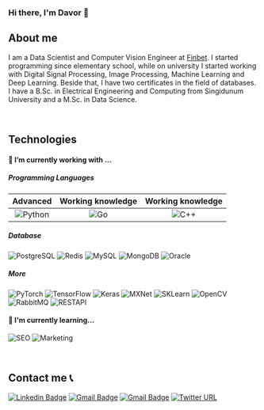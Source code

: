 ### Hi there, I'm Davor 👋

## About me
I am a Data Scientist and Computer Vision Engineer at [Finbet](https://www.finbet.rs/#/home). I started programming since elementary school, while on university I started working with Digital Signal Processing, Image Processing, Machine Learning and Deep Learning. Beside that, I have two certificates in the field of databases. I have a B.Sc. in Electrical Engineering and Computing from Singidunum University and a M.Sc. in Data Science.

<br />

## Technologies

#### :hammer:  I’m currently working with ...

##### Programming Languages

|Advanced|Working knowledge|Working knowledge|
|:-:	|:-:	|:-:	|
|  ![Python](https://img.shields.io/badge/python-%20-blue)	|  ![Go](https://img.shields.io/badge/Go-%20-blue)	|  ![C++](https://img.shields.io/badge/C++-%20-blue.svg?style=flat&logo=cplusplus)	|

##### Database
![PostgreSQL](https://img.shields.io/badge/PostgreSQL-13-yellow)
![Redis](https://img.shields.io/badge/Redis-%20-yellow)
![MySQL](https://img.shields.io/badge/MySQL-%20-yellow)
![MongoDB](https://img.shields.io/badge/MongoDB-%20-yellow)
![Oracle](https://img.shields.io/badge/Oracle-%20-yellow)

##### More
![PyTorch](https://img.shields.io/badge/PyTorch-%20-red)
![TensorFlow](https://img.shields.io/badge/TensorFlow-2-red)
![Keras](https://img.shields.io/badge/Keras-%20-red)
![MXNet](https://img.shields.io/badge/MXNet-%20-blue)
![SKLearn](https://img.shields.io/badge/scikit--learn-%20-blue)
![OpenCV](https://img.shields.io/badge/OPENCV-%20-green)
![RabbitMQ](https://img.shields.io/badge/RabbitMQ-%20-green)
![RESTAPI](https://img.shields.io/badge/RESTAPI-%20-green)

#### 🌱  I'm currently learning...
![SEO](https://img.shields.io/badge/SEO-%20-lightgrey)
![Marketing](https://img.shields.io/badge/Marketing-%20-lightgrey)

<br />

## Contact me 📞 
[![Linkedin Badge](https://img.shields.io/badge/-davorjordacevic-blue?style=flat-square&logo=Linkedin&logoColor=white&link=https://www.linkedin.com/in/acvjetan/)](https://rs.linkedin.com/public-profile/in/davor-jorda%C4%8Devi%C4%87-899a34175?challengeId=AQG61DxdxBr5lQAAAXPp1FygP-mSP8Oexqofm0UVt4awtVGmUoJVwxXx4Tj-pRiLDHfbHXMT_xt2PjL7T-0SJwPrUaNHOy03ug&submissionId=13aed795-b4f2-2a16-5b06-60ab8c39d600)
[![Gmail Badge](https://img.shields.io/badge/-davorjordacevic97@gmail.com-c14438?style=flat-square&logo=Gmail&logoColor=white&link=mailto:davorjordacevic97@gmail.com)](mailto:davorjordacevic97@gmail.com)
[![Gmail Badge](https://img.shields.io/badge/-davor.jordacevic.work@gmail.com-c14438?style=flat-square&logo=Gmail&logoColor=white&link=mailto:davor.jordacevic.work@gmail.com)](mailto:davor.jordacevic.work@gmail.com)
[![Twitter URL](https://img.shields.io/twitter/url/https/twitter.com/davorjord?style=social&label=Follow%20%40davorjord)](https://twitter.com/davorjord)
</details>
